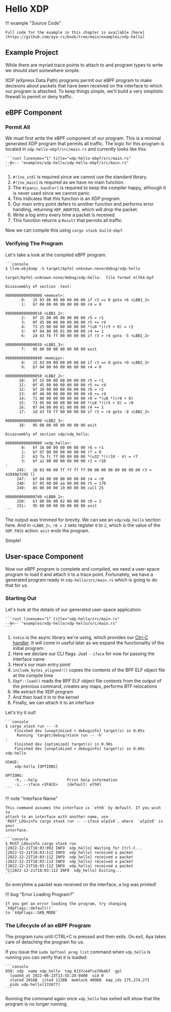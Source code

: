 # Hello XDP

!!! example "Source Code"

    Full code for the example in this chapter is available [here](https://github.com/aya-rs/book/tree/main/examples/xdp-hello)

## Example Project

While there are myriad trace points to attach to and program types to write we
should start somewhere simple.

XDP (eXpress Data Path) programs permit our eBPF program to make decisions
about packets that have been received on the interface to which our program is
attached. To keep things simple, we'll build a very simplistic firewall to
permit or deny traffic.

## eBPF Component

### Permit All

We must first write the eBPF component of our program.
This is a minimal generated XDP program that permits all traffic.
The logic for this program is located in `xdp-hello-ebpf/src/main.rs` and
currently looks like this:

    ```rust linenums="1" title="xdp-hello-ebpf/src/main.rs"
    --8<-- "examples/xdp-hello/xdp-hello-ebpf/src/main.rs"
    ```

1. `#![no_std]` is required since we cannot use the standard library.
1. `#![no_main]` is required as we have no main function.
1. The `#[panic_handler]` is required to keep the compiler happy, although it
   is never used since we cannot panic.
1. This indicates that this function is an XDP program.
1. Our main entry point defers to another function and performs error handling,
   returning `XDP_ABORTED`, which will drop the packet.
1. Write a log entry every time a packet is received.
1. This function returns a `Result` that permits all traffic.

Now we can compile this using `cargo xtask build-ebpf`.

### Verifying The Program

Let's take a look at the compiled eBPF program:

<!-- markdownlint-disable MD010 -->

    ```console
    $ llvm-objdump -S target/bpfel-unknown-none/debug/xdp-hello

    target/bpfel-unknown-none/debug/xdp-hello:	file format elf64-bpf

    Disassembly of section .text:

    0000000000000000 <memset>:
           0:	15 03 06 00 00 00 00 00	if r3 == 0 goto +6 <LBB1_3>
           1:	b7 04 00 00 00 00 00 00	r4 = 0

    0000000000000010 <LBB1_2>:
           2:	bf 15 00 00 00 00 00 00	r5 = r1
           3:	0f 45 00 00 00 00 00 00	r5 += r4
           4:	73 25 00 00 00 00 00 00	*(u8 *)(r5 + 0) = r2
           5:	07 04 00 00 01 00 00 00	r4 += 1
           6:	2d 43 fb ff 00 00 00 00	if r3 > r4 goto -5 <LBB1_2>

    0000000000000038 <LBB1_3>:
           7:	95 00 00 00 00 00 00 00	exit

    0000000000000040 <memcpy>:
           8:	15 03 09 00 00 00 00 00	if r3 == 0 goto +9 <LBB2_3>
           9:	b7 04 00 00 00 00 00 00	r4 = 0

    0000000000000050 <LBB2_2>:
          10:	bf 15 00 00 00 00 00 00	r5 = r1
          11:	0f 45 00 00 00 00 00 00	r5 += r4
          12:	bf 20 00 00 00 00 00 00	r0 = r2
          13:	0f 40 00 00 00 00 00 00	r0 += r4
          14:	71 00 00 00 00 00 00 00	r0 = *(u8 *)(r0 + 0)
          15:	73 05 00 00 00 00 00 00	*(u8 *)(r5 + 0) = r0
          16:	07 04 00 00 01 00 00 00	r4 += 1
          17:	2d 43 f8 ff 00 00 00 00	if r3 > r4 goto -8 <LBB2_2>

    0000000000000090 <LBB2_3>:
          18:	95 00 00 00 00 00 00 00	exit

    Disassembly of section xdp/xdp_hello:

    0000000000000000 <xdp_hello>:
           0:	bf 16 00 00 00 00 00 00	r6 = r1
           1:	b7 07 00 00 00 00 00 00	r7 = 0
           2:	63 7a fc ff 00 00 00 00	*(u32 *)(r10 - 4) = r7
           3:	bf a2 00 00 00 00 00 00	r2 = r10
    :
         245:	18 03 00 00 ff ff ff ff 00 00 00 00 00 00 00 00	r3 = 4294967295 ll
         247:	bf 04 00 00 00 00 00 00	r4 = r0
         248:	b7 05 00 00 aa 00 00 00	r5 = 170
         249:	85 00 00 00 19 00 00 00	call 25

    00000000000007d0 <LBB0_2>:
         250:	b7 00 00 00 02 00 00 00	r0 = 2
         251:	95 00 00 00 00 00 00 00	exit
    ```

<!-- markdownlint-enable MD010 -->

The output was trimmed for brevity.
We can see an `xdp/xdp_hello` section here.
And in `<LBB0_2>`, `r0 = 2` sets register `0` to `2`, which is the value of the
`XDP_PASS` action.
`exit` ends the program.

Simple!

## User-space Component

Now our eBPF program is complete and compiled, we need a user-space program to
load it and attach it to a trace point. Fortunately, we have a generated
program ready in `xdp-hello/src/main.rs` which is going to do that for us.

### Starting Out

Let's look at the details of our generated user-space application:

    ```rust linenums="1" title="xdp-hello/src/main.rs"
    --8<-- "examples/xdp-hello/xdp-hello/src/main.rs"
    ```

1. `tokio` is the async library we're using, which provides our
   [Ctrl-C handler][ctrl-c-handler]. It will come in useful later as we expand
   the functionality of the initial program:
1. Here we declare our CLI flags. Just `--iface` for now for passing the
   interface name
1. Here's our main entry point
1. `include_bytes_aligned!()` copies the contents of the BPF ELF object file at
   the compile time
1. `Ebpf::load()` reads the BPF ELF object file contents from the output of the
   previous command, creates any maps, performs BTF relocations
1. We extract the XDP program
1. And then load it in to the kernel
1. Finally, we can attach it to an interface

Let's try it out!

    ```console
    $ cargo xtask run -- -h
        Finished dev [unoptimized + debuginfo] target(s) in 0.05s
         Running `target/debug/xtask run -- -h`
    :
        Finished dev [optimized] target(s) in 0.90s
        Finished dev [unoptimized + debuginfo] target(s) in 0.60s
    xdp-hello

    USAGE:
        xdp-hello [OPTIONS]

    OPTIONS:
        -h, --help             Print help information
        -i, --iface <IFACE>    [default: eth0]
    ```

!!! note "Interface Name"

    This command assumes the interface is `eth0` by default. If you wish to
    attach to an interface with another name, use
    `RUST_LOG=info cargo xtask run -- --iface wlp2s0`, where  `wlp2s0` is your
    interface.

    ```console
    $ RUST_LOG=info cargo xtask run
    [2022-12-21T18:03:09Z INFO  xdp_hello] Waiting for Ctrl-C...
    [2022-12-21T18:03:11Z INFO  xdp_hello] received a packet
    [2022-12-21T18:03:11Z INFO  xdp_hello] received a packet
    [2022-12-21T18:03:11Z INFO  xdp_hello] received a packet
    [2022-12-21T18:03:11Z INFO  xdp_hello] received a packet
    ^C[2022-12-21T18:03:11Z INFO  xdp_hello] Exiting...
    ```

So everytime a packet was received on the interface, a log was printed!

!!! bug "Error Loading Program?"

    If you get an error loading the program, try changing `XdpFlags::default()`
    to `XdpFlags::SKB_MODE`

### The Lifecycle of an eBPF Program

The program runs until CTRL+C is pressed and then exits.
On exit, Aya takes care of detaching the program for us.

If you issue the `sudo bpftool prog list` command when `xdp_hello` is running
you can verify that it is loaded:

    ```console
    958: xdp  name xdp_hello  tag 0137ce4fce70b467  gpl
      loaded_at 2022-06-23T13:55:28-0400  uid 0
      xlated 2016B  jited 1138B  memlock 4096B  map_ids 275,274,273
      pids xdp-hello(131677)
    ```

Running the command again once `xdp_hello` has exited will show that the
program is no longer running.

[ctrl-c-handler]: https://docs.rs/tokio/latest/tokio/signal/fn.ctrl_c.html
